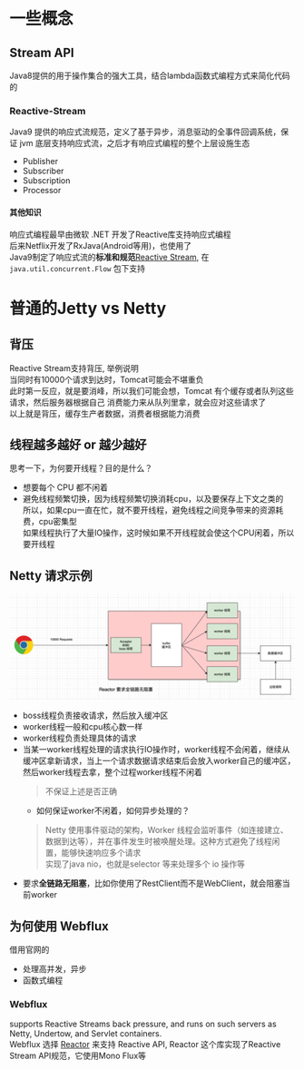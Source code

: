 # 一些概念
## Stream API  
Java8提供的用于操作集合的强大工具，结合lambda函数式编程方式来简化代码的

### Reactive-Stream
Java9 提供的响应式流规范，定义了基于异步，消息驱动的全事件回调系统，保证 jvm 底层支持响应式流，之后才有响应式编程的整个上层设施生态  
- Publisher
- Subscriber
- Subscription
- Processor

#### 其他知识
响应式编程最早由微软 .NET 开发了Reactive库支持响应式编程  
后来Netflix开发了RxJava(Android等用)，也使用了  
Java9制定了响应式流的**标准和规范**[Reactive Stream](https://www.reactive-streams.org/), 在 `java.util.concurrent.Flow` 包下支持

# 普通的Jetty vs Netty
## 背压
Reactive Stream支持背压, 举例说明  
当同时有10000个请求到达时，Tomcat可能会不堪重负  
此时第一反应，就是要消峰，所以我们可能会想，Tomcat 有个缓存或者队列这些请求，然后服务器根据自己
消费能力来从队列里拿，就会应对这些请求了  
以上就是背压，缓存生产者数据，消费者根据能力消费

## 线程越多越好 or 越少越好
思考一下，为何要开线程？目的是什么？  
- 想要每个 CPU 都不闲着
- 避免线程频繁切换，因为线程频繁切换消耗cpu，以及要保存上下文之类的  
所以，如果cpu一直在忙，就不要开线程，避免线程之间竞争带来的资源耗费，cpu密集型  
如果线程执行了大量IO操作，这时候如果不开线程就会使这个CPU闲着，所以要开线程

## Netty 请求示例
![img.png](img.png)  
- boss线程负责接收请求，然后放入缓冲区
- worker线程一般和cpu核心数一样
- worker线程负责处理具体的请求
- 当某一worker线程处理的请求执行IO操作时，worker线程不会闲着，继续从缓冲区拿新请求，当上一个请求数据请求结束后会放入worker自己的缓冲区，然后worker线程去拿，整个过程worker线程不闲着
  >不保证上述是否正确
  - 如何保证worker不闲着，如何异步处理的？
  > Netty 使用事件驱动的架构，Worker 线程会监听事件（如连接建立、数据到达等），并在事件发生时被唤醒处理。这种方式避免了线程闲置，能够快速响应多个请求  
  > 实现了java nio，也就是selector 等来处理多个 io 操作等
- 要求**全链路无阻塞**，比如你使用了RestClient而不是WebClient，就会阻塞当前worker

## 为何使用 Webflux
借用官网的  
- 处理高并发，异步
- 函数式编程

### Webflux
supports Reactive Streams back pressure, and runs on such servers as Netty, Undertow, and Servlet containers.  
Webflux 选择 [Reactor](https://github.com/reactor/reactor) 来支持 Reactive API, Reactor 这个库实现了Reactive Stream API规范，它使用Mono Flux等

